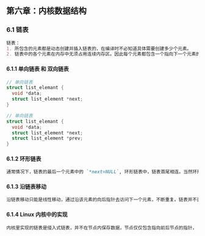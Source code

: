 ## 第六章：内核数据结构

### 6.1 链表

```markdown
链表：
1. 所包含的元素都是动态创建并插入链表的，在编译时不必知道具体需要创建多少个元素。
2. 链表中的各个元素在内存中无须占用连续内存区。因此每个元素都包含一个指向下一个元素的指针。
```

#### 6.1.1 单向链表 和 双向链表

```c
// 单向链表
struct list_elemant {
  void *data;
  struct list_element *next;    
}
```

```c
// 单向链表
struct list_elemant {
  void *data;
  struct list_element *next;
  struct list_element *prev;
}
```

#### 6.1.2 环形链表

```markdown
通常情况下，链表的最后一个元素中的 `*next=NULL`, 环形链表中，链表首尾相连。当然环形链表也分 环形单向链表 和 环形双向链表。因为环形双向链表提供了最大的灵活性，所以 Linux 内核的标准链表采用的是环形双向链表。
```

#### 6.1.3 沿链表移动

```markdown
沿链表移动只能是线性移动，通过沿该元素的向后指针去访问下一个元素，不断重复。链表并不适合随机访问数据，适合需要遍历所有的原序或需要动态地增加和删除数据。
```

#### 6.1.4 Linux 内核中的实现

```c
内核里实现的链表是侵入式链表，并不在节点内保存数据，节点仅仅包含指向前后节点的指针，
```


















































































































































